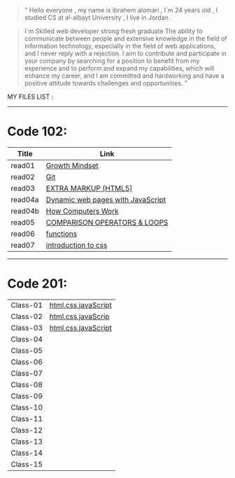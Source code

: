 >" Hello everyone , my name is ibrahem alomari , I`m 24 years old , I studied CS at al-albayt University ,
I live in Jordan .

>I`m Skilled web developer strong fresh graduate The ability to communicate between people and extensive knowledge in the field of information technology, especially in the field of web applications, and I never reply with a rejection. I aim to contribute and participate in your company by searching for a position to benefit from my experience and to perform and expand my capabilities, which will enhance my career, and I am committed and hardworking and have a positive attitude towards challenges and opportunities. "


MY FILES LIST :


____


# Code 102:

|Title   | Link  |
|---|---|
| read01  | [Growth Mindset](https://ibrahemomari.github.io/reading-notes/read01)  |
| read02  |  [Git](https://ibrahemomari.github.io/reading-notes/Read02) |
| read03  |  [EXTRA MARKUP (HTML5)](https://ibrahemomari.github.io/reading-notes/Read03) |
| read04a |  [Dynamic web pages with JavaScript](https://ibrahemomari.github.io/reading-notes/Read04a) |
| read04b|[How Computers Work](https://ibrahemomari.github.io/reading-notes/Read04b)|
| read05  |  [COMPARISON OPERATORS & LOOPS](https://ibrahemomari.github.io/reading-notes/Read05) |+
|read06|[functions](https://ibrahemomari.github.io/reading-notes/Read06)|
|read07|[introduction to css](https://ibrahemomari.github.io/reading-notes/Read07)|

___

# Code 201:

|||
|---|---|
|Class-01|[html,css,javaScript](https://ibrahemomari.github.io/reading-notes/Class-01)|
|Class-02|[html,css,javaScrip](https://ibrahemomari.github.io/reading-notes/Class-02)|
|Class-03|[html,css,javaScript](https://ibrahemomari.github.io/reading-notes/Class-03)|
|Class-04|[]()|
|Class-05|[]()|
|Class-06|[]()|
|Class-07|[]()|
|Class-08|[]()|
|Class-09|[]()|
|Class-10|[]()|
|Class-11|[]()|
|Class-12|[]()|
|Class-13|[]()|
|Class-14|[]()|
|Class-15|[]()|
